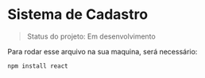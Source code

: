# Sistema de Cadastro #

> Status do projeto: Em desenvolvimento

Para rodar esse arquivo na sua maquina, será necessário:

```
npm install react
```
